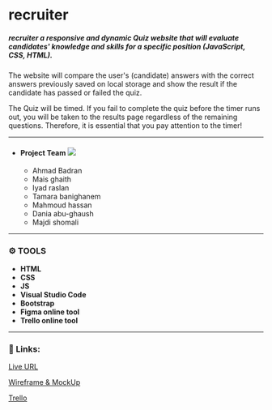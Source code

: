 # recruiter


##### recruiter a responsive and dynamic Quiz website that will evaluate candidates' knowledge and skills for a specific position (JavaScript, CSS, HTML). 

The website will compare the user's (candidate) answers with the correct answers previously saved on local storage and show the result if the candidate has passed or failed the quiz.

The Quiz will be timed. If you fail to complete the quiz before the timer runs out, you will be taken to the results page regardless of the remaining questions. Therefore, it is essential that you pay attention to the timer!

---------

* #### Project Team ![](images/teamwork.png)
  * Ahmad Badran
  * Mais ghaith
  * Iyad raslan
  * Tamara banighanem
  * Mahmoud hassan
  * Dania abu-ghaush
  * Majdi shomali


---------

### **⚙️ TOOLS**
   * **HTML**
   * **CSS**
   * **JS**
   * **Visual Studio Code**
   * **Bootstrap**
   * **Figma online tool**
   * **Trello online tool**   


---------
### **📎 Links:**

 [Live URL](https://zarqac2t2.github.io/Evaluating-Candidates/)

 [Wireframe & MockUp](https://www.figma.com/file/LHoSCSM3RXVANYuSx631pF/%D9%85%D9%8A%D8%B3-%D9%88%D8%A7%D8%A6%D9%84-%D9%85%D8%AD%D9%81%D9%88%D8%B8-%D8%BA%D9%8A%D8%AB's-team-library?t=DLhEs1GZKxnqQcpH-0)

 [Trello](https://trello.com/b/oGDpAU4J/figma)
